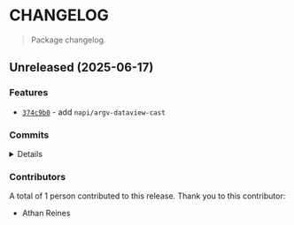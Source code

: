 # CHANGELOG

> Package changelog.

<section class="release" id="unreleased">

## Unreleased (2025-06-17)

<section class="features">

### Features

-   [`374c9b0`](https://github.com/stdlib-js/stdlib/commit/374c9b0464d61efde4ede0545c953b55ec70e88c) - add `napi/argv-dataview-cast`

</section>

<!-- /.features -->

<section class="commits">

### Commits

<details>

-   [`374c9b0`](https://github.com/stdlib-js/stdlib/commit/374c9b0464d61efde4ede0545c953b55ec70e88c) - **feat:** add `napi/argv-dataview-cast` _(by Athan Reines)_

</details>

</section>

<!-- /.commits -->

<section class="contributors">

### Contributors

A total of 1 person contributed to this release. Thank you to this contributor:

-   Athan Reines

</section>

<!-- /.contributors -->

</section>

<!-- /.release -->

